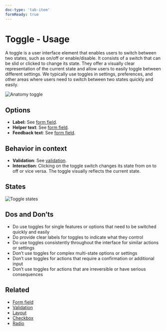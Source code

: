 ```yaml
---
doc-type: 'tab-item'
formReady: true
---
```

# Toggle - Usage

A toggle is a user interface element that enables users to switch between two states, such as on/off or enable/disable. It consists of a switch that can be slid or clicked to change its state. They offer a visually clear representation of the current state and allow users to easily toggle between different settings. We typically use toggles in settings, preferences, and other areas where users need to switch between two states quickly and easily.

![Anatomy toggle](https://www.figma.com/design/wEptRgAezDU1z80Cn3eZ0o/iX-Pattern-Illustrations?node-id=3749-1943&t=VCAAFzKIYCDb7nIX-4)

## Options

- **Label:** See [form field](../forms-field).
- **Helper text**: See [form field](../forms-field).
- **Feedback text**: See [form field](../forms-field).

## Behavior in context

- **Validation**: See [validation](../forms-validation).
- **Interaction**: Clicking on the toggle switch changes its state from on to off or vice versa. The toggle visually reflects the current state.

## States

![Toggle states](https://www.figma.com/design/wEptRgAezDU1z80Cn3eZ0o/iX-Pattern-Illustrations?node-id=3389-9845&t=VCAAFzKIYCDb7nIX-4)

## Dos and Don’ts

- Do use toggles for single features or options that need to be switched quickly and easily
- Do provide clear labels for toggles to indicate what they control
- Do use toggles consistently throughout the interface for similar actions or settings
- Don’t use toggles for complex multi-state options or settings
- Don’t use toggles for actions that require a confirmation or additional input
- Don’t use toggles for actions that are irreversible or have serious consequences

## Related

- [Form field](../forms-field)
- [Validation](../forms-validation)
- [Layout](../forms-layout)
- [Checkbox](../checkbox)
- [Radio](../radio)
